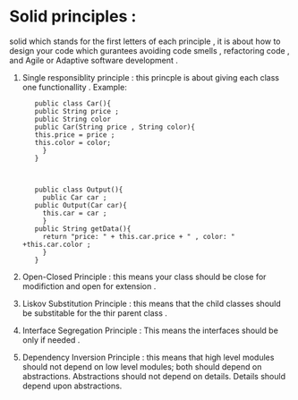 # Solid principles : 
solid which stands for the first letters of each principle , it is about how to design your code which gurantees avoiding code smells , refactoring code , and Agile or Adaptive software development .
 
1. Single responsiblity principle : 
this princple is  about giving each class one functionallity . 
Example: 

          public class Car(){
          public String price ;
          public String color
          public Car(String price , String color){
          this.price = price ;
          this.color = color;
            }
          }
 

 
          public class Output(){
            public Car car ;
          public Output(Car car){
            this.car = car ;
            }
          public String getData(){
            return "price: " + this.car.price + " , color: " +this.car.color ;
            }
          }


2. Open-Closed Principle : 
this means your class should be close for modifiction and open for extension .


3. Liskov Substitution Principle :
this means that the child classes should be substitable for the thir parent class .


4. Interface Segregation Principle :
This means the interfaces should be only if needed .


5. Dependency Inversion Principle : 
this means that high level modules should not depend on low level modules; both should depend on abstractions. Abstractions should not depend on details. Details should depend upon abstractions.


